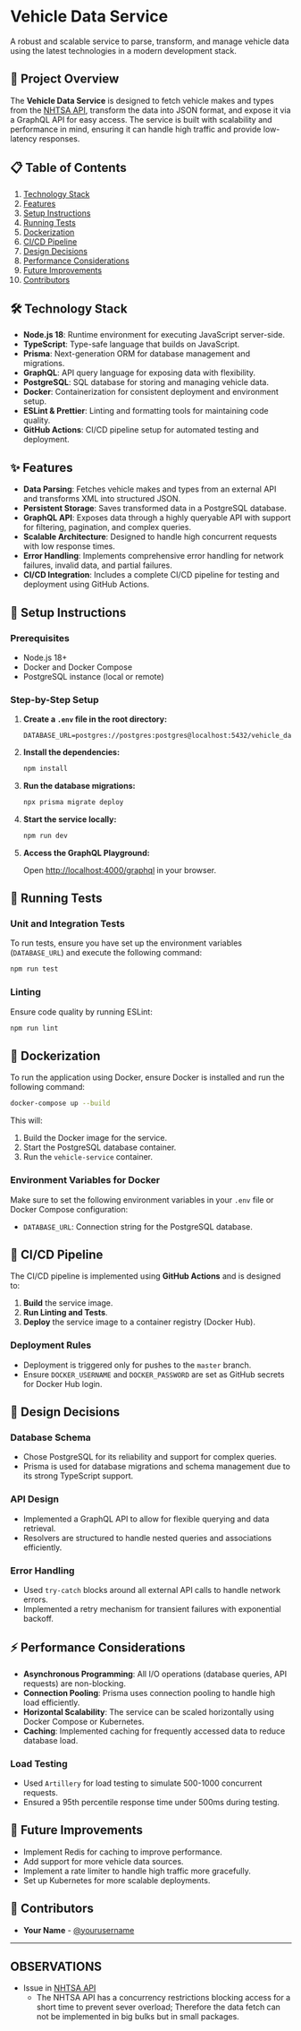 
# Vehicle Data Service

A robust and scalable service to parse, transform, and manage vehicle data using the latest technologies in a modern development stack.

## 🚀 Project Overview
The **Vehicle Data Service** is designed to fetch vehicle makes and types from the [NHTSA API](https://vpic.nhtsa.dot.gov/api/vehicles/getallmakes?format=XML), transform the data into JSON format, and expose it via a GraphQL API for easy access. The service is built with scalability and performance in mind, ensuring it can handle high traffic and provide low-latency responses.

## 📋 Table of Contents
1. [Technology Stack](#-technology-stack)
2. [Features](#-features)
3. [Setup Instructions](#-setup-instructions)
4. [Running Tests](#-running-tests)
5. [Dockerization](#-dockerization)
6. [CI/CD Pipeline](#-cicd-pipeline)
7. [Design Decisions](#-design-decisions)
8. [Performance Considerations](#-performance-considerations)
9. [Future Improvements](#-future-improvements)
10. [Contributors](#-contributors)

## 🛠️ Technology Stack
- **Node.js 18**: Runtime environment for executing JavaScript server-side.
- **TypeScript**: Type-safe language that builds on JavaScript.
- **Prisma**: Next-generation ORM for database management and migrations.
- **GraphQL**: API query language for exposing data with flexibility.
- **PostgreSQL**: SQL database for storing and managing vehicle data.
- **Docker**: Containerization for consistent deployment and environment setup.
- **ESLint & Prettier**: Linting and formatting tools for maintaining code quality.
- **GitHub Actions**: CI/CD pipeline setup for automated testing and deployment.

## ✨ Features
- **Data Parsing**: Fetches vehicle makes and types from an external API and transforms XML into structured JSON.
- **Persistent Storage**: Saves transformed data in a PostgreSQL database.
- **GraphQL API**: Exposes data through a highly queryable API with support for filtering, pagination, and complex queries.
- **Scalable Architecture**: Designed to handle high concurrent requests with low response times.
- **Error Handling**: Implements comprehensive error handling for network failures, invalid data, and partial failures.
- **CI/CD Integration**: Includes a complete CI/CD pipeline for testing and deployment using GitHub Actions.

## 🔧 Setup Instructions
### Prerequisites
- Node.js 18+
- Docker and Docker Compose
- PostgreSQL instance (local or remote)

### Step-by-Step Setup
1. **Create a `.env` file in the root directory:**

   ```plaintext
   DATABASE_URL=postgres://postgres:postgres@localhost:5432/vehicle_database
   ```

2. **Install the dependencies:**

   ```bash
   npm install
   ```

3. **Run the database migrations:**

   ```bash
   npx prisma migrate deploy
   ```

4. **Start the service locally:**

   ```bash
   npm run dev
   ```

5. **Access the GraphQL Playground:**

   Open [http://localhost:4000/graphql](http://localhost:4000/graphql) in your browser.

## 🧪 Running Tests
### Unit and Integration Tests
To run tests, ensure you have set up the environment variables (`DATABASE_URL`) and execute the following command:

```bash
npm run test
```

### Linting
Ensure code quality by running ESLint:

```bash
npm run lint
```

## 🐳 Dockerization
To run the application using Docker, ensure Docker is installed and run the following command:

```bash
docker-compose up --build
```

This will:
1. Build the Docker image for the service.
2. Start the PostgreSQL database container.
3. Run the `vehicle-service` container.

### Environment Variables for Docker
Make sure to set the following environment variables in your `.env` file or Docker Compose configuration:

- `DATABASE_URL`: Connection string for the PostgreSQL database.

## 🔄 CI/CD Pipeline
The CI/CD pipeline is implemented using **GitHub Actions** and is designed to:

1. **Build** the service image.
2. **Run Linting and Tests**.
3. **Deploy** the service image to a container registry (Docker Hub).

### Deployment Rules
- Deployment is triggered only for pushes to the `master` branch.
- Ensure `DOCKER_USERNAME` and `DOCKER_PASSWORD` are set as GitHub secrets for Docker Hub login.

## 📐 Design Decisions
### Database Schema
- Chose PostgreSQL for its reliability and support for complex queries.
- Prisma is used for database migrations and schema management due to its strong TypeScript support.

### API Design
- Implemented a GraphQL API to allow for flexible querying and data retrieval.
- Resolvers are structured to handle nested queries and associations efficiently.

### Error Handling
- Used `try-catch` blocks around all external API calls to handle network errors.
- Implemented a retry mechanism for transient failures with exponential backoff.

## ⚡ Performance Considerations
- **Asynchronous Programming**: All I/O operations (database queries, API requests) are non-blocking.
- **Connection Pooling**: Prisma uses connection pooling to handle high load efficiently.
- **Horizontal Scalability**: The service can be scaled horizontally using Docker Compose or Kubernetes.
- **Caching**: Implemented caching for frequently accessed data to reduce database load.

### Load Testing
- Used `Artillery` for load testing to simulate 500-1000 concurrent requests.
- Ensured a 95th percentile response time under 500ms during testing.

## 🚀 Future Improvements
- Implement Redis for caching to improve performance.
- Add support for more vehicle data sources.
- Implement a rate limiter to handle high traffic more gracefully.
- Set up Kubernetes for more scalable deployments.

## 👥 Contributors
- **Your Name** - [@yourusername](https://github.com/yourusername)


---

## OBSERVATIONS 

- Issue in [NHTSA API](https://vpic.nhtsa.dot.gov/api/vehicles/getallmakes?format=XML)
  * The NHTSA API has a concurrency restrictions blocking access for a short time to prevent sever overload; Therefore the data fetch can not be implemented in big bulks but in small packages.